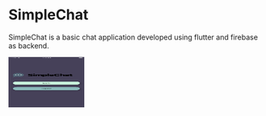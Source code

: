 # SimpleChat

SimpleChat is a basic chat application developed using flutter and firebase as backend.

<img src="https://github.com/Asti7/SimpleChat/blob/master/simplechat/screenshots/ss1.png" width="150" height="100" />

